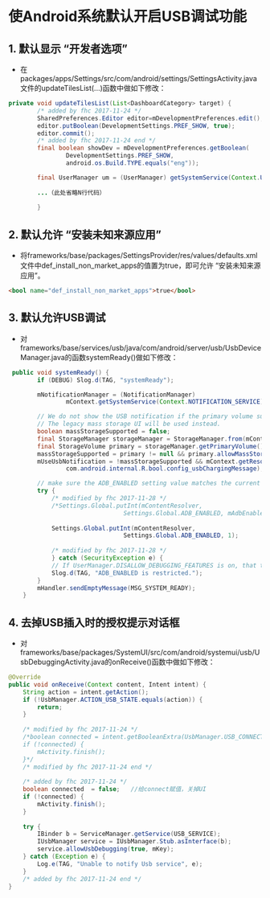 # 使Android系统默认开启USB调试功能

## 1. 默认显示 “开发者选项”

* 在packages/apps/Settings/src/com/android/settings/SettingsActivity.java文件的updateTilesList(...)函数中做如下修改：

```java
private void updateTilesList(List<DashboardCategory> target) {
        /* added by fhc 2017-11-24 */
        SharedPreferences.Editor editor=mDevelopmentPreferences.edit();
        editor.putBoolean(DevelopmentSettings.PREF_SHOW, true);
        editor.commit();
        /* added by fhc 2017-11-24 end */
        final boolean showDev = mDevelopmentPreferences.getBoolean(
                DevelopmentSettings.PREF_SHOW,
                android.os.Build.TYPE.equals("eng"));

        final UserManager um = (UserManager) getSystemService(Context.USER_SERVICE);
        
        ...（此处省略N行代码）
        
        }
```

## 2. 默认允许 “安装未知来源应用”

* 将frameworks/base/packages/SettingsProvider/res/values/defaults.xml文件中def_install_non_market_apps的值置为true，即可允许 “安装未知来源应用”。

```html
<bool name="def_install_non_market_apps">true</bool>
```

## 3. 默认允许USB调试

* 对frameworks/base/services/usb/java/com/android/server/usb/UsbDeviceManager.java的函数systemReady()做如下修改：

```java
 public void systemReady() {
        if (DEBUG) Slog.d(TAG, "systemReady");

        mNotificationManager = (NotificationManager)
                mContext.getSystemService(Context.NOTIFICATION_SERVICE);

        // We do not show the USB notification if the primary volume supports mass storage.
        // The legacy mass storage UI will be used instead.
        boolean massStorageSupported = false;
        final StorageManager storageManager = StorageManager.from(mContext);
        final StorageVolume primary = storageManager.getPrimaryVolume();
        massStorageSupported = primary != null && primary.allowMassStorage();
        mUseUsbNotification = !massStorageSupported && mContext.getResources().getBoolean(
                com.android.internal.R.bool.config_usbChargingMessage);

        // make sure the ADB_ENABLED setting value matches the current state
        try {
            /* modified by fhc 2017-11-28 */
            /*Settings.Global.putInt(mContentResolver,
                                Settings.Global.ADB_ENABLED, mAdbEnabled ? 1 : 0);*/
                                
            Settings.Global.putInt(mContentResolver,
                                Settings.Global.ADB_ENABLED, 1);
                                
            /* modified by fhc 2017-11-28 */
            } catch (SecurityException e) {
            // If UserManager.DISALLOW_DEBUGGING_FEATURES is on, that this setting can't be changed.
            Slog.d(TAG, "ADB_ENABLED is restricted.");
        }
        mHandler.sendEmptyMessage(MSG_SYSTEM_READY);
    }
```



## 4. 去掉USB插入时的授权提示对话框

* 对frameworks/base/packages/SystemUI/src/com/android/systemui/usb/UsbDebuggingActivity.java的onReceive()函数中做如下修改：

```java
@Override
public void onReceive(Context content, Intent intent) {
    String action = intent.getAction();
    if (!UsbManager.ACTION_USB_STATE.equals(action)) {
        return;
    }
    
    /* modified by fhc 2017-11-24 */
    /*boolean connected = intent.getBooleanExtra(UsbManager.USB_CONNECTED, false);
    if (!connected) {
        mActivity.finish();
    }*/
    /* modified by fhc 2017-11-24 end */
    
    /* added by fhc 2017-11-24 */
    boolean connected  = false;   //给connect赋值，关掉UI
    if (!connected) {
        mActivity.finish();
    }
    
    try {
        IBinder b = ServiceManager.getService(USB_SERVICE);    
        IUsbManager service = IUsbManager.Stub.asInterface(b);
        service.allowUsbDebugging(true, mKey);
    } catch (Exception e) {
        Log.e(TAG, "Unable to notify Usb service", e);
    }
    /* added by fhc 2017-11-24 end */
}         
```


